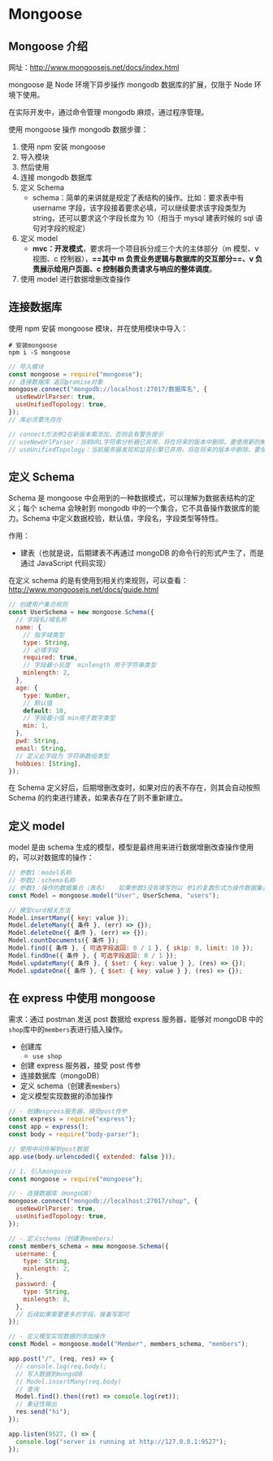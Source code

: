 # Mongoose

## Mongoose 介绍

网址：<http://www.mongoosejs.net/docs/index.html>

mongoose 是 Node 环境下异步操作 mongodb 数据库的扩展，仅限于 Node 环境下使用。

在实际开发中，通过命令管理 mongodb 麻烦，通过程序管理。

使用 mongoose 操作 mongodb 数据步骤：

1. 使用 npm 安装 mongoose
2. 导入模块
3. 然后使用
4. 连接 mongodb 数据库
5. 定义 Schema
   - schema：简单的来讲就是规定了表结构的操作。比如：要求表中有 username 字段，该字段接着要求必填，可以继续要求该字段类型为 string，还可以要求这个字段长度为 10（相当于 mysql 建表时候的 sql 语句对字段的规定）
6. 定义 model
   - **mvc：开发模式**，要求将一个项目拆分成三个大的主体部分（m 模型、v 视图、c 控制器），**==其中 m 负责业务逻辑与数据库的交互部分==、v 负责展示给用户页面、c 控制器负责请求与响应的整体调度**。
7. 使用 model 进行数据增删改查操作

## 连接数据库

使用 npm 安装 mongoose 模块，并在使用模块中导入：

```shell
# 安装mongoose
npm i -S mongoose
```

```js
// 导入模块
const mongoose = require("mongoose");
// 连接数据库 返回promise对象
mongoose.connect("mongodb://localhost:27017/数据库名", {
  useNewUrlParser: true,
  useUnifiedTopology: true,
});
// 库必须要先存在

// connect方法参2在新版本需添加，否则会有警告提示
// useNewUrlParser：当前URL字符串分析器已弃用，将在将来的版本中删除。要使用新的解析器，请将选项{usenewurlparser:true}传递给mongoclient.connect。
// useUnifiedTopology：当前服务器发现和监视引擎已弃用，将在将来的版本中删除。要使用新的服务器发现和监视引擎，请将选项{useUnifiedTopology:true}传递给mongoclient构造函数
```

## 定义 Schema

Schema 是 mongoose 中会用到的一种数据模式，可以理解为数据表结构的定义；每个 schema 会映射到 mongodb 中的一个集合，它不具备操作数据库的能力。Schema 中定义数据校验，默认值，字段名，字段类型等特性。

作用：

- 建表（也就是说，后期建表不再通过 mongoDB 的命令行的形式产生了，而是通过 JavaScript 代码实现）

在定义 schema 的是有使用到相关约束规则，可以查看：<http://www.mongoosejs.net/docs/guide.html>

```js
// 创建用户集合规则
const UserSchema = new mongoose.Schema({
  // 字段名/域名称
  name: {
    // 指字域类型
    type: String,
    // 必填字段
    required: true,
    // 字段最小长度  minlength 用于字符串类型
    minlength: 2,
  },
  age: {
    type: Number,
    // 默认值
    default: 10,
    // 字段最小值 min用于数字类型
    min: 1,
  },
  pwd: String,
  email: String,
  // 定义此字段为 字符串数组类型
  hobbies: [String],
});
```

在 Schema 定义好后，后期增删改查时，如果对应的表不存在，则其会自动按照 Schema 的约束进行建表，如果表存在了则不重新建立。

## 定义 model

model 是由 schema 生成的模型，模型是最终用来进行数据增删改查操作使用的，可以对数据库的操作：

```javascript
// 参数1：model名称
// 参数2：schema名称
// 参数3：操作的数据集合（表名）   如果参数3没有填写则以 参1的复数形式为操作数据集合名称
const Model = mongoose.model("User", UserSchema, "users");

// 模型curd相关方法
Model.insertMany({ key: value });
Model.deleteMany({ 条件 }, (err) => {});
Model.deleteOne({ 条件 }, (err) => {});
Model.countDocuments({ 条件 });
Model.find({ 条件 }, { 可选字段返回: 0 / 1 }, { skip: 0, limit: 10 });
Model.findOne({ 条件 }, { 可选字段返回: 0 / 1 });
Model.updateMany({ 条件 }, { $set: { key: value } }, (res) => {});
Model.updateOne({ 条件 }, { $set: { key: value } }, (res) => {});
```

## 在 express 中使用 mongoose

需求：通过 postman 发送 post 数据给 express 服务器，能够对 mongoDB 中的`shop`库中的`members`表进行插入操作。

- 创建库
  - `use shop`
- 创建 express 服务器，接受 post 传参
- 连接数据库（mongoDB）
- 定义 schema（创建表`members`）
- 定义模型实现数据的添加操作

```js
// - 创建express服务器，接受post传参
const express = require("express");
const app = express();
const body = require("body-parser");

// 使用中间件解析post数据
app.use(body.urlencoded({ extended: false }));

// 1. 引入mongoose
const mongoose = require("mongoose");

// - 连接数据库（mongoDB）
mongoose.connect("mongodb://localhost:27017/shop", {
  useNewUrlParser: true,
  useUnifiedTopology: true,
});

// - 定义schema（创建表members）
const members_schema = new mongoose.Schema({
  username: {
    type: String,
    minlength: 2,
  },
  password: {
    type: String,
    minlength: 8,
  },
  // 后续如果需要更多的字段，接着写即可
});

// - 定义模型实现数据的添加操作
const Model = mongoose.model("Member", members_schema, "members");

app.post("/", (req, res) => {
  // console.log(req.body);
  // 写入数据到mongoDB
  // Model.insertMany(req.body)
  // 查询
  Model.find().then((ret) => console.log(ret));
  // 象征性输出
  res.send("hi");
});

app.listen(9527, () => {
  console.log("server is running at http://127.0.0.1:9527");
});
```
